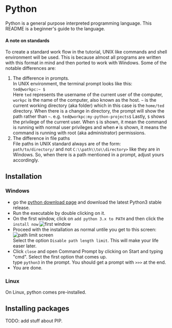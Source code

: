# Python

Python is a general purpose interpreted programming language. This README is a beginner's guide to the language.

#### A note on standards

To create a standard work flow in the tutorial, UNIX like commands and shell environment will be used. This is because almost all programs are written with this format in mind and then ported to work with Windows. Some of the notable differences are:

1. The difference in prompts.  
   In UNIX environment, the terminal prompt looks like this:  
   `ted@workpc:~ $`  
   Here `ted` represents the username of the current user of the computer, `workpc` is the name of the computer, also known as the host. `~` is the current working directory (aka folder) which in this case is the `home/ted` directory. When there is a change in directory, the prompt will show the path rather than `~`. e.g. `ted@workpc:my-python-projects$` Lastly, `$` shows the privilege of the current user. When `$` is shown, it mean the command is running with normal user privileges and when `#` is shown, it means the command is running with root (aka administrator) permissions.
2. The difference in file paths  
   File paths in UNIX standard always are of the form:  
   `path/to/directory/` and not `C:\\path\\to\\directory>` like they are in Windows. So, when there is a path mentioned in a prompt, adjust yours accordingly.

## Installation

### Windows

- go the [python download page](https://www.python.org/downloads/windows/) and download the latest Python3 stable release.
- Run the executable by double clicking on it.
- On the first window, click on `add python 3.x to PATH` and then click the `install now`
  ![first window](https://www.howtogeek.com/wp-content/uploads/2017/05/ximg_591a18a4aed8c.png.pagespeed.gp+jp+jw+pj+ws+js+rj+rp+rw+ri+cp+md.ic.8f1lV7V3C4.png)
- Proceed with the installation as normal untile you get to this screen:
  ![path limit screen](https://www.howtogeek.com/wp-content/uploads/2017/05/ximg_591a18fea9deb.png.pagespeed.gp+jp+jw+pj+ws+js+rj+rp+rw+ri+cp+md.ic.bRLZBfjf0t.png)  
  Select the option `Disable path length limit`. This will make your life easer later.
- Click `close` and open Command Prompt by clicking on Start and typing "cmd". Select the first option that comes up.  
  type `python3` in the prompt. You should get a prompt with `>>>` at the end.
- You are done.

### Linux

On Linux, python comes pre-installed.

## Installing packages

TODO: add stuff about PIP.
